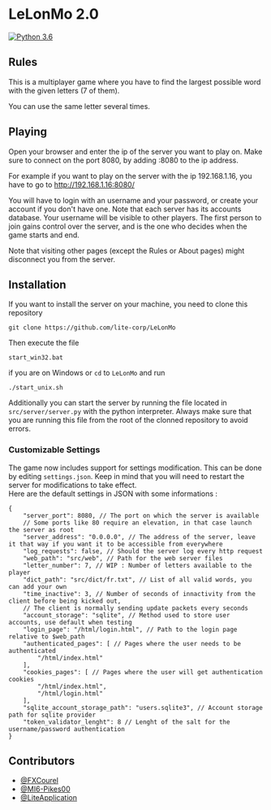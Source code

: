 # LeLonMo 2.0
[![Python 3.6](https://img.shields.io/badge/Works_with_python-v3.9-blue.svg)](https://www.python.org/downloads/release/python-390/)
## Rules
This is a multiplayer game where you have to find the largest possible word with the given letters (7 of them).

You can use the same letter several times. 

## Playing
Open your browser and enter the ip of the server you want to play on. Make sure to connect on the port 8080, by adding :8080 to the ip address.

For example if you want to play on the server with the ip 192.168.1.16, you have to go to http://192.168.1.16:8080/

You will have to login with an username and your password, or create your account if you don't have one. Note that each server has its accounts database. Your username will be visible to other players. The first person to join gains control over the server, and is the one who decides when the game starts and end.

Note that visiting other pages (except the Rules or About pages) might disconnect you from the server.

## Installation
If you want to install the server on your machine, you need to clone this repository

	git clone https://github.com/lite-corp/LeLonMo

Then execute the file

	start_win32.bat

if you are on Windows or `cd` to `LeLonMo` and run

	./start_unix.sh

Additionally you can start the server by running the file located in `src/server/server.py` with the python interpreter. Always make sure that you are running this file from the root of the clonned repository to avoid errors.

### Customizable Settings
The game now includes support for settings modification. This can be done by editing `settings.json`. Keep in mind that you will need to restart the server for modifications to take effect. \
Here are the default settings in JSON with some informations :
```jsonc
{
    "server_port": 8080, // The port on which the server is available
	// Some ports like 80 require an elevation, in that case launch the server as root 
    "server_address": "0.0.0.0", // The address of the server, leave it that way if you want it to be accessible from everywhere
    "log_requests": false, // Should the server log every http request 
    "web_path": "src/web", // Path for the web server files
    "letter_number": 7, // WIP : Number of letters available to the player 
    "dict_path": "src/dict/fr.txt", // List of all valid words, you can add your own
    "time_inactive": 3, // Number of seconds of innactivity from the client before being kicked out,
	// The client is normally sending update packets every seconds
    "account_storage": "sqlite", // Method used to store user accounts, use default when testing
    "login_page": "/html/login.html", // Path to the login page relative to $web_path
    "authenticated_pages": [ // Pages where the user needs to be authenticated
        "/html/index.html"
    ],
    "cookies_pages": [ // Pages where the user will get authentication cookies
        "/html/index.html",
        "/html/login.html"
    ],
    "sqlite_account_storage_path": "users.sqlite3", // Account storage path for sqlite provider
    "token_validator_lenght": 8 // Lenght of the salt for the username/password authentication
}
```

## Contributors
 - [@FXCourel](https://github.com/FXCourel)
 - [@MI6-Pikes00](https://github.com/MI6-Pikes00)
 - [@LiteApplication](https://github.com/LiteApplication)
